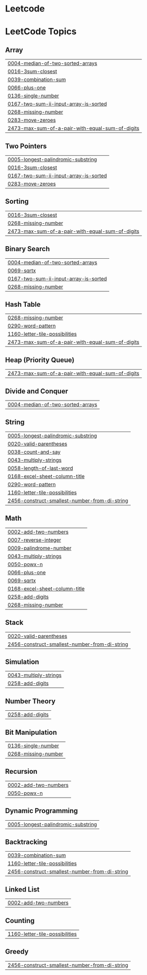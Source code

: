# Leetcode
<!---LeetCode Topics Start-->
# LeetCode Topics
## Array
|  |
| ------- |
| [0004-median-of-two-sorted-arrays](https://github.com/Dasika-Vaishnavi/Leetcode/tree/master/0004-median-of-two-sorted-arrays) |
| [0016-3sum-closest](https://github.com/Dasika-Vaishnavi/Leetcode/tree/master/0016-3sum-closest) |
| [0039-combination-sum](https://github.com/Dasika-Vaishnavi/Leetcode/tree/master/0039-combination-sum) |
| [0066-plus-one](https://github.com/Dasika-Vaishnavi/Leetcode/tree/master/0066-plus-one) |
| [0136-single-number](https://github.com/Dasika-Vaishnavi/Leetcode/tree/master/0136-single-number) |
| [0167-two-sum-ii-input-array-is-sorted](https://github.com/Dasika-Vaishnavi/Leetcode/tree/master/0167-two-sum-ii-input-array-is-sorted) |
| [0268-missing-number](https://github.com/Dasika-Vaishnavi/Leetcode/tree/master/0268-missing-number) |
| [0283-move-zeroes](https://github.com/Dasika-Vaishnavi/Leetcode/tree/master/0283-move-zeroes) |
| [2473-max-sum-of-a-pair-with-equal-sum-of-digits](https://github.com/Dasika-Vaishnavi/Leetcode/tree/master/2473-max-sum-of-a-pair-with-equal-sum-of-digits) |
## Two Pointers
|  |
| ------- |
| [0005-longest-palindromic-substring](https://github.com/Dasika-Vaishnavi/Leetcode/tree/master/0005-longest-palindromic-substring) |
| [0016-3sum-closest](https://github.com/Dasika-Vaishnavi/Leetcode/tree/master/0016-3sum-closest) |
| [0167-two-sum-ii-input-array-is-sorted](https://github.com/Dasika-Vaishnavi/Leetcode/tree/master/0167-two-sum-ii-input-array-is-sorted) |
| [0283-move-zeroes](https://github.com/Dasika-Vaishnavi/Leetcode/tree/master/0283-move-zeroes) |
## Sorting
|  |
| ------- |
| [0016-3sum-closest](https://github.com/Dasika-Vaishnavi/Leetcode/tree/master/0016-3sum-closest) |
| [0268-missing-number](https://github.com/Dasika-Vaishnavi/Leetcode/tree/master/0268-missing-number) |
| [2473-max-sum-of-a-pair-with-equal-sum-of-digits](https://github.com/Dasika-Vaishnavi/Leetcode/tree/master/2473-max-sum-of-a-pair-with-equal-sum-of-digits) |
## Binary Search
|  |
| ------- |
| [0004-median-of-two-sorted-arrays](https://github.com/Dasika-Vaishnavi/Leetcode/tree/master/0004-median-of-two-sorted-arrays) |
| [0069-sqrtx](https://github.com/Dasika-Vaishnavi/Leetcode/tree/master/0069-sqrtx) |
| [0167-two-sum-ii-input-array-is-sorted](https://github.com/Dasika-Vaishnavi/Leetcode/tree/master/0167-two-sum-ii-input-array-is-sorted) |
| [0268-missing-number](https://github.com/Dasika-Vaishnavi/Leetcode/tree/master/0268-missing-number) |
## Hash Table
|  |
| ------- |
| [0268-missing-number](https://github.com/Dasika-Vaishnavi/Leetcode/tree/master/0268-missing-number) |
| [0290-word-pattern](https://github.com/Dasika-Vaishnavi/Leetcode/tree/master/0290-word-pattern) |
| [1160-letter-tile-possibilities](https://github.com/Dasika-Vaishnavi/Leetcode/tree/master/1160-letter-tile-possibilities) |
| [2473-max-sum-of-a-pair-with-equal-sum-of-digits](https://github.com/Dasika-Vaishnavi/Leetcode/tree/master/2473-max-sum-of-a-pair-with-equal-sum-of-digits) |
## Heap (Priority Queue)
|  |
| ------- |
| [2473-max-sum-of-a-pair-with-equal-sum-of-digits](https://github.com/Dasika-Vaishnavi/Leetcode/tree/master/2473-max-sum-of-a-pair-with-equal-sum-of-digits) |
## Divide and Conquer
|  |
| ------- |
| [0004-median-of-two-sorted-arrays](https://github.com/Dasika-Vaishnavi/Leetcode/tree/master/0004-median-of-two-sorted-arrays) |
## String
|  |
| ------- |
| [0005-longest-palindromic-substring](https://github.com/Dasika-Vaishnavi/Leetcode/tree/master/0005-longest-palindromic-substring) |
| [0020-valid-parentheses](https://github.com/Dasika-Vaishnavi/Leetcode/tree/master/0020-valid-parentheses) |
| [0038-count-and-say](https://github.com/Dasika-Vaishnavi/Leetcode/tree/master/0038-count-and-say) |
| [0043-multiply-strings](https://github.com/Dasika-Vaishnavi/Leetcode/tree/master/0043-multiply-strings) |
| [0058-length-of-last-word](https://github.com/Dasika-Vaishnavi/Leetcode/tree/master/0058-length-of-last-word) |
| [0168-excel-sheet-column-title](https://github.com/Dasika-Vaishnavi/Leetcode/tree/master/0168-excel-sheet-column-title) |
| [0290-word-pattern](https://github.com/Dasika-Vaishnavi/Leetcode/tree/master/0290-word-pattern) |
| [1160-letter-tile-possibilities](https://github.com/Dasika-Vaishnavi/Leetcode/tree/master/1160-letter-tile-possibilities) |
| [2456-construct-smallest-number-from-di-string](https://github.com/Dasika-Vaishnavi/Leetcode/tree/master/2456-construct-smallest-number-from-di-string) |
## Math
|  |
| ------- |
| [0002-add-two-numbers](https://github.com/Dasika-Vaishnavi/Leetcode/tree/master/0002-add-two-numbers) |
| [0007-reverse-integer](https://github.com/Dasika-Vaishnavi/Leetcode/tree/master/0007-reverse-integer) |
| [0009-palindrome-number](https://github.com/Dasika-Vaishnavi/Leetcode/tree/master/0009-palindrome-number) |
| [0043-multiply-strings](https://github.com/Dasika-Vaishnavi/Leetcode/tree/master/0043-multiply-strings) |
| [0050-powx-n](https://github.com/Dasika-Vaishnavi/Leetcode/tree/master/0050-powx-n) |
| [0066-plus-one](https://github.com/Dasika-Vaishnavi/Leetcode/tree/master/0066-plus-one) |
| [0069-sqrtx](https://github.com/Dasika-Vaishnavi/Leetcode/tree/master/0069-sqrtx) |
| [0168-excel-sheet-column-title](https://github.com/Dasika-Vaishnavi/Leetcode/tree/master/0168-excel-sheet-column-title) |
| [0258-add-digits](https://github.com/Dasika-Vaishnavi/Leetcode/tree/master/0258-add-digits) |
| [0268-missing-number](https://github.com/Dasika-Vaishnavi/Leetcode/tree/master/0268-missing-number) |
## Stack
|  |
| ------- |
| [0020-valid-parentheses](https://github.com/Dasika-Vaishnavi/Leetcode/tree/master/0020-valid-parentheses) |
| [2456-construct-smallest-number-from-di-string](https://github.com/Dasika-Vaishnavi/Leetcode/tree/master/2456-construct-smallest-number-from-di-string) |
## Simulation
|  |
| ------- |
| [0043-multiply-strings](https://github.com/Dasika-Vaishnavi/Leetcode/tree/master/0043-multiply-strings) |
| [0258-add-digits](https://github.com/Dasika-Vaishnavi/Leetcode/tree/master/0258-add-digits) |
## Number Theory
|  |
| ------- |
| [0258-add-digits](https://github.com/Dasika-Vaishnavi/Leetcode/tree/master/0258-add-digits) |
## Bit Manipulation
|  |
| ------- |
| [0136-single-number](https://github.com/Dasika-Vaishnavi/Leetcode/tree/master/0136-single-number) |
| [0268-missing-number](https://github.com/Dasika-Vaishnavi/Leetcode/tree/master/0268-missing-number) |
## Recursion
|  |
| ------- |
| [0002-add-two-numbers](https://github.com/Dasika-Vaishnavi/Leetcode/tree/master/0002-add-two-numbers) |
| [0050-powx-n](https://github.com/Dasika-Vaishnavi/Leetcode/tree/master/0050-powx-n) |
## Dynamic Programming
|  |
| ------- |
| [0005-longest-palindromic-substring](https://github.com/Dasika-Vaishnavi/Leetcode/tree/master/0005-longest-palindromic-substring) |
## Backtracking
|  |
| ------- |
| [0039-combination-sum](https://github.com/Dasika-Vaishnavi/Leetcode/tree/master/0039-combination-sum) |
| [1160-letter-tile-possibilities](https://github.com/Dasika-Vaishnavi/Leetcode/tree/master/1160-letter-tile-possibilities) |
| [2456-construct-smallest-number-from-di-string](https://github.com/Dasika-Vaishnavi/Leetcode/tree/master/2456-construct-smallest-number-from-di-string) |
## Linked List
|  |
| ------- |
| [0002-add-two-numbers](https://github.com/Dasika-Vaishnavi/Leetcode/tree/master/0002-add-two-numbers) |
## Counting
|  |
| ------- |
| [1160-letter-tile-possibilities](https://github.com/Dasika-Vaishnavi/Leetcode/tree/master/1160-letter-tile-possibilities) |
## Greedy
|  |
| ------- |
| [2456-construct-smallest-number-from-di-string](https://github.com/Dasika-Vaishnavi/Leetcode/tree/master/2456-construct-smallest-number-from-di-string) |
<!---LeetCode Topics End-->